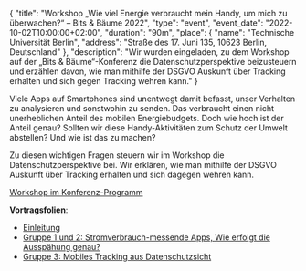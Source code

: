 {
    "title": "Workshop „Wie viel Energie verbraucht mein Handy, um mich zu überwachen?“ – Bits & Bäume 2022",
    "type": "event",
    "event_date": "2022-10-02T10:00:00+02:00",
    "duration": "90m",
    "place": {
        "name": "Technische Universität Berlin",
        "address": "Straße des 17. Juni 135, 10623 Berlin, Deutschland"
    },
    "description": "Wir wurden eingeladen, zu dem Workshop auf der „Bits & Bäume“-Konferenz die Datenschutzperspektive beizusteuern und erzählen davon, wie man mithilfe der DSGVO Auskunft über Tracking erhalten und sich gegen Tracking wehren kann."
}

Viele Apps auf Smartphones sind unentwegt damit befasst, unser Verhalten zu analysieren und sonstwohin zu senden. Das verbraucht einen nicht unerheblichen Anteil des mobilen Energiebudgets. Doch wie hoch ist der Anteil genau? Sollten wir diese Handy-Aktivitäten zum Schutz der Umwelt abstellen? Und wie ist das zu machen?

Zu diesen wichtigen Fragen steuern wir im Workshop die Datenschutzperspektive bei. Wir erklären, wie man mithilfe der DSGVO Auskunft über Tracking erhalten und sich dagegen wehren kann.

[Workshop im Konferenz-Programm](https://fahrplan22.bits-und-baeume.org/bitsundbaeume/talk/CGDAWX/)

**Vortragsfolien**:

* [Einleitung](https://static.dacdn.de/talks/slides/2022-10-02-bits-und-baeume-einleitung.pdf)
* [Gruppe 1 und 2: Stromverbrauch-messende Apps, Wie erfolgt die Ausspähung genau?](https://static.dacdn.de/talks/slides/2022-10-02-bits-und-baeume-energie.pdf)
* [Gruppe 3: Mobiles Tracking aus Datenschutzsicht](https://static.dacdn.de/talks/slides/2022-10-02-bits-und-baeume.pdf)
